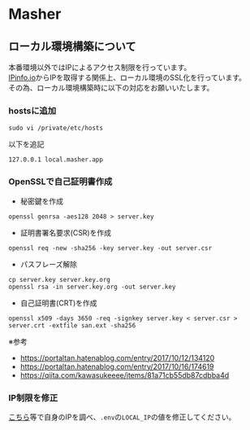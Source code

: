 # Masher

## ローカル環境構築について

本番環境以外ではIPによるアクセス制限を行っています。  
[IPinfo.io](https://ipinfo.io)からIPを取得する関係上、ローカル環境のSSL化を行っています。  
その為、ローカル環境構築時に以下の対応をお願いいたします。

### hostsに追加

```
sudo vi /private/etc/hosts
```

以下を追記

```
127.0.0.1 local.masher.app
```

### OpenSSLで自己証明書作成

- 秘密鍵を作成

```
openssl genrsa -aes128 2048 > server.key
```

- 証明書署名要求(CSR)を作成

```
openssl req -new -sha256 -key server.key -out server.csr
```

- パスフレーズ解除

```
cp server.key server.key.org
openssl rsa -in server.key.org -out server.key
```

- 自己証明書(CRT)を作成

```
openssl x509 -days 3650 -req -signkey server.key < server.csr > server.crt -extfile san.ext -sha256
```

※参考  
- https://portaltan.hatenablog.com/entry/2017/10/12/134120
- https://portaltan.hatenablog.com/entry/2017/10/16/174619
- https://qiita.com/kawasukeeee/items/81a71cb55db87cdbba4d

### IP制限を修正

[こちら](https://www.cman.jp/network/support/go_access.cgi)等で自身のIPを調べ、`.env`の`LOCAL_IP`の値を修正してください。
